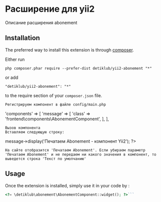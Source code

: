 Расширение для yii2
===================
Описание расширения abonement

Installation
------------

The preferred way to install this extension is through [composer](http://getcomposer.org/download/).

Either run

```
php composer.phar require --prefer-dist detiklub/yii2-abonement "*"
```

or add

```
"detiklub/yii2-abonement": "*"
```

to the require section of your `composer.json` file.


	Регистрируем компонент в файле config/main.php

'components' => [
	'message' => [
           'class' => 'frontend\components\AbonementComponent',
	],
],

	Вызов компонента
	Вставляем следующую строку:

<? Yii::$app->message->display('Печатаем Abonement - компонент Yii2'); ?>

	На сайте отобразится 'Печатаем Abonement'. Если убираем параметр 'Печатаем Abonement' и не передаем ни какого значения в компонент, то выведется строка 'Текст по умолчанию'
	
Usage
-----

Once the extension is installed, simply use it in your code by  :

```php
<?= \detiklub\abonement\AbonementComponent::widget(); ?>```
